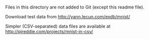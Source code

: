 Files in this directory are not added to Git (except this readme file).

Download test data from http://yann.lecun.com/exdb/mnist/

Simpler (CSV-separated) data files are available at http://pjreddie.com/projects/mnist-in-csv/
